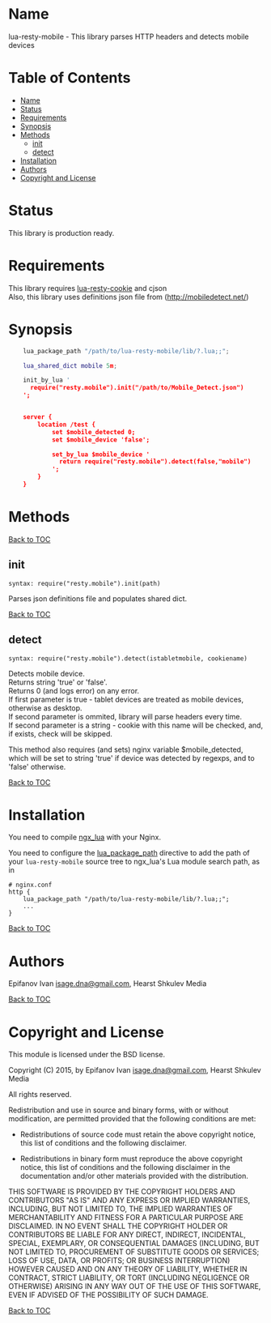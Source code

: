 Name
====

lua-resty-mobile - This library parses HTTP headers and detects mobile devices

Table of Contents
=================

* [Name](#name)
* [Status](#status)
* [Requirements](#requirements)
* [Synopsis](#synopsis)
* [Methods](#methods)
    * [init](#init)
    * [detect](#detect)
* [Installation](#installation)
* [Authors](#authors)
* [Copyright and License](#copyright-and-license)

Status
======

This library is production ready.

Requirements
======

This library requires [lua-resty-cookie](https://github.com/cloudflare/lua-resty-cookie) and cjson  
Also, this library uses definitions json file from (http://mobiledetect.net/)

Synopsis
========
```lua
    lua_package_path "/path/to/lua-resty-mobile/lib/?.lua;;";

    lua_shared_dict mobile 5m;

    init_by_lua '
      require("resty.mobile").init("/path/to/Mobile_Detect.json")
    ';


    server {
        location /test {
            set $mobile_detected 0;
            set $mobile_device 'false';

            set_by_lua $mobile_device '
              return require("resty.mobile").detect(false,"mobile")
            ';
        }
    }
```

Methods
=======

[Back to TOC](#table-of-contents)

init
---
`syntax: require("resty.mobile").init(path)`

Parses json definitions file and populates shared dict.

[Back to TOC](#table-of-contents)

detect
---
`syntax: require("resty.mobile").detect(istabletmobile, cookiename)`

Detects mobile device.  
Returns string 'true' or 'false'.  
Returns 0 (and logs error) on any error.  
If first parameter is true - tablet devices are treated as mobile devices, otherwise as desktop.  
If second parameter is ommited, library will parse headers every time.  
If second parameter is a string - cookie with this name will be checked, and, if exists, check will be skipped.  

This method also requires (and sets) nginx variable $mobile_detected,
which will be set to string 'true' if device was detected by regexps, and to 'false' otherwise.


[Back to TOC](#table-of-contents)

Installation
============

You need to compile [ngx_lua](https://github.com/chaoslawful/lua-nginx-module/tags) with your Nginx.

You need to configure
the [lua_package_path](https://github.com/chaoslawful/lua-nginx-module#lua_package_path) directive to
add the path of your `lua-resty-mobile` source tree to ngx_lua's Lua module search path, as in

    # nginx.conf
    http {
        lua_package_path "/path/to/lua-resty-mobile/lib/?.lua;;";
        ...
    }

[Back to TOC](#table-of-contents)

Authors
=======

Epifanov Ivan <isage.dna@gmail.com>, Hearst Shkulev Media

[Back to TOC](#table-of-contents)

Copyright and License
=====================

This module is licensed under the BSD license.

Copyright (C) 2015, by Epifanov Ivan <isage.dna@gmail.com>, Hearst Shkulev Media

All rights reserved.

Redistribution and use in source and binary forms, with or without modification, are permitted provided that the following conditions are met:

* Redistributions of source code must retain the above copyright notice, this list of conditions and the following disclaimer.

* Redistributions in binary form must reproduce the above copyright notice, this list of conditions and the following disclaimer in the documentation and/or other materials provided with the distribution.

THIS SOFTWARE IS PROVIDED BY THE COPYRIGHT HOLDERS AND CONTRIBUTORS "AS IS" AND ANY EXPRESS OR IMPLIED WARRANTIES, INCLUDING, BUT NOT LIMITED TO, THE IMPLIED WARRANTIES OF MERCHANTABILITY AND FITNESS FOR A PARTICULAR PURPOSE ARE DISCLAIMED. IN NO EVENT SHALL THE COPYRIGHT HOLDER OR CONTRIBUTORS BE LIABLE FOR ANY DIRECT, INDIRECT, INCIDENTAL, SPECIAL, EXEMPLARY, OR CONSEQUENTIAL DAMAGES (INCLUDING, BUT NOT LIMITED TO, PROCUREMENT OF SUBSTITUTE GOODS OR SERVICES; LOSS OF USE, DATA, OR PROFITS; OR BUSINESS INTERRUPTION) HOWEVER CAUSED AND ON ANY THEORY OF LIABILITY, WHETHER IN CONTRACT, STRICT LIABILITY, OR TORT (INCLUDING NEGLIGENCE OR OTHERWISE) ARISING IN ANY WAY OUT OF THE USE OF THIS SOFTWARE, EVEN IF ADVISED OF THE POSSIBILITY OF SUCH DAMAGE.

[Back to TOC](#table-of-contents)

